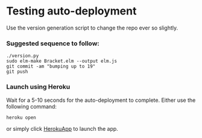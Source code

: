 # Testing auto-deployment
Use the version generation script to change the repo ever so slightly.

### Suggested sequence to follow:

	./version.py
	sudo elm-make Bracket.elm --output elm.js
	git commit -am "bumping up to 19"
	git push

### Launch using Heroku
Wait for a 5-10 seconds for the auto-deployment to complete. 
Either use the following command: 

	heroku open


or simply click [HerokuApp](http://bracket.kgisl.com) to launch the app.
